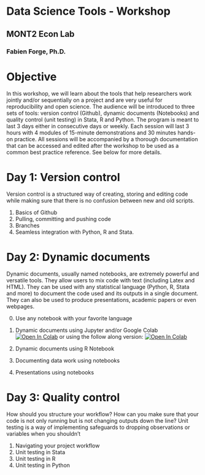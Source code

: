 # Data Science Tools - Workshop 

## MONT2 Econ Lab

### Fabien Forge, Ph.D.

# Objective

In this workshop, we will learn about the tools that help researchers work jointly and/or sequentially on a project and are very useful for reproducibility and open science. The audience will be introduced to three sets of tools: version control (Github), dynamic documents (Notebooks) and quality control (unit testing) in Stata, R and Python. The program is meant to last 3 days either in consecutive days or weekly. Each session will last 3 hours with 4 modules of 15-minute demonstrations and 30 minutes hands-on practice. All sessions will be accompanied by a thorough documentation that can be accessed and edited after the workshop to be used as a common best practice reference. See below for more details.

# Day 1: Version control
Version control is a structured way of creating, storing and editing code while making sure that there is no confusion between new and old scripts. 
  1. Basics of Github
  2. Pulling, committing and pushing code
  3. Branches
  4. Seamless integration with Python, R and Stata. 

# Day 2: Dynamic documents

Dynamic documents, usually named notebooks, are extremely powerful and versatile tools. They allow users to mix code with text (including Latex and HTML). They can be used with any statistical language (Python, R, Stata and more) to document the code used and its outputs in a single document. They can also be used to produce presentations, academic papers or even webpages.  

  0. Use any notebook with your favorite language
  1. Dynamic documents using Jupyter and/or Google Colab 
    [![Open In Colab](https://colab.research.google.com/assets/colab-badge.svg)](https://colab.research.google.com/drive/1tKA8zwL-GXMJYVj4vMpaxPUSWqzPd4os?usp=sharing
)
or using the follow along version: [![Open In Colab](https://colab.research.google.com/assets/colab-badge.svg)](https://colab.research.google.com/drive/19JdvUIZKqwYJGXUV9QbOL4KLGNGMVNXh?usp=sharing
)




  2. Dynamic documents using R Notebook 
  3. Documenting data work using notebooks
  4. Presentations using notebooks 
  
# Day 3: Quality control

How should you structure your workflow? How can you make sure that your code is not only running but is not changing outputs down the line? Unit testing is a way of implementing safeguards to dropping observations or variables when you shouldn’t

  1. Navigating your project workflow
  2. Unit testing in Stata
  3. Unit testing in R
  4. Unit testing in Python

